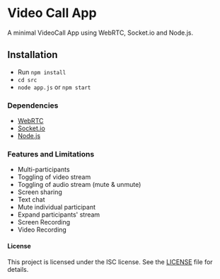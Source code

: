 # Video Call App

A minimal VideoCall App using WebRTC, Socket.io and Node.js.

## Installation

- Run `npm install`
- `cd src`
- `node app.js` or `npm start`

### Dependencies

- [WebRTC](https://webrtc.org/)
- [Socket.io](https://socket.io/)
- [Node.js](https://nodejs.org/)

### Features and Limitations

- Multi-participants
- Toggling of video stream
- Toggling of audio stream (mute & unmute)
- Screen sharing
- Text chat
- Mute individual participant
- Expand participants' stream
- Screen Recording
- Video Recording

#### License

This project is licensed under the ISC license. See the [LICENSE](LICENSE.md) file for details.
